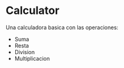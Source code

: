 # Calculator

Una calculadora basica con las operaciones:

- Suma
- Resta
- Division
- Multiplicacion

